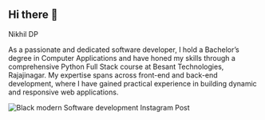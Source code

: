 ## Hi there 👋

Nikhil DP

As a passionate and dedicated software developer, I hold a Bachelor’s degree in Computer Applications and have honed my skills through a comprehensive Python Full Stack course at Besant Technologies, Rajajinagar. My expertise spans across front-end and back-end development, where I have gained practical experience in building dynamic and responsive web applications.

![Black modern Software development Instagram Post ](https://github.com/Nikhil10422/Nikhil10422/assets/123402914/a930b407-a0b1-468d-bcc5-7b64768af4ce)


<!--
**Nikhil10422/Nikhil10422** is a ✨ _special_ ✨ repository because its `README.md` (this file) appears on your GitHub profile.

Here are some ideas to get you started:

- 🔭 I’m currently working on ...
- 🌱 I’m currently learning ...
- 👯 I’m looking to collaborate on ...
- 🤔 I’m looking for help with ...
- 💬 Ask me about ...
- 📫 How to reach me: ...
- 😄 Pronouns: ...
- ⚡ Fun fact: ...
-->
